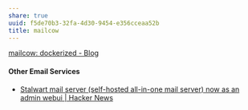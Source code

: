 ```yaml
---
share: true
uuid: f5de70b3-32fa-4d30-9454-e356cceaa52b
title: mailcow
---
```

[mailcow: dockerized - Blog](https://mailcow.email/)


#### Other Email Services

* [Stalwart mail server (self-hosted all-in-one mail server) now as an admin webui | Hacker News](https://news.ycombinator.com/item?id=39983018)